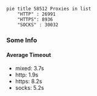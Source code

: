 
```mermaid
pie title 58512 Proxies in list
    "HTTP" : 26991
    "HTTPS": 8936
    "SOCKS" : 30032
```

### Some Info
#### Average Timeout

- mixed: 3.7s
- http: 1.9s
- https: 8.2s
- socks: 5.2s